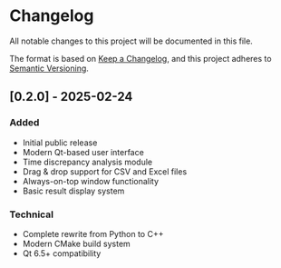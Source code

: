 # Changelog
All notable changes to this project will be documented in this file.

The format is based on [Keep a Changelog](https://keepachangelog.com/en/1.0.0/),
and this project adheres to [Semantic Versioning](https://semver.org/spec/v2.0.0.html).

## [0.2.0] - 2025-02-24
### Added
- Initial public release
- Modern Qt-based user interface
- Time discrepancy analysis module
- Drag & drop support for CSV and Excel files
- Always-on-top window functionality
- Basic result display system

### Technical
- Complete rewrite from Python to C++
- Modern CMake build system
- Qt 6.5+ compatibility